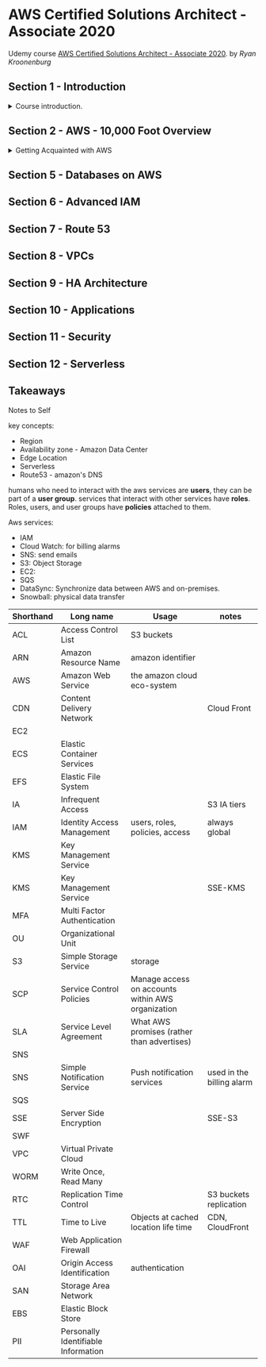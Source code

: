 # AWS Certified Solutions Architect - Associate 2020

Udemy course [AWS Certified Solutions Architect - Associate 2020](https://www.udemy.com/course/draft/362328/). by _Ryan Kroonenburg_

## Section 1 - Introduction

<details>
<summary>
Course introduction.
</summary>

### Exam Blueprint

what do we need to know to pass the exam (2020 version)

- 130 minutes
- 60 question
- grades are between 100-1000, passing score is 720.
- qualification is valid for 2 years
- questions are scenario based - they aren't supposed to be tricky or memorization based.

we can look up the details in the Amazon website. it costs money. we need a certification account, we can then book an exam, get training, see the previous scores, etc.

### Why Should I learn AWS?

why learn and get certified in AWS?

(Ryan telling his own story), describing **A Cloud Guru** and **Linux Academy**.

aws Consulting partner qualification has tiers, select,advanced, premiers, in order to reach a certain tier, employees of the company need aws certifications, such as _practitioner_,_Associate_ and _professional_ and other specialized certificates.

each Tier of certifications has different certification

- Practitioner Tier
  - Certified Cloud Practitioner
- Associate Tier
  - Certified Solutions Architect Associate
  - Certified Developer Associate
  - Certified Sysops Administrator Associate
- Professional Tier
  - Certified Solutions Architect Professional
  - Certified Devops Professional
- Specialty Tier
  - Advance Networking
  - Database
  - Data Analysis
  - Machine Learning
  - Security
  - Alexa Skill BUilder

Ryan says some are easier than others, but it depends on the person. the aws platform grows each year.

</details>

## Section 2 - AWS - 10,000 Foot Overview

<details>
<summary>
Getting Acquainted with AWS
</summary>

### The History Of AWS

> "Invention requires two things:
>
> 1. The ability to try a lot of experiments
> 2. Not having to live wit the collateral damage of failed experiments"\
>    ~ (Andy Jassy, ceo of AWS)

aws started with SQS, and first marketed to developer and small companies, as it was easier to provision resources from amazon rather than buy them upfront.

Certification started in 2013,

re:invent is the aws conference, a lot of new stuff is announced then.

### AWS - 10,000 Foot Overview

there are tons of Aws Services, each year there are more and more, the services are grouped by concepts:

- Compute: EC2, Lambda
- Storage: S3, EFS
- Databases: RDS, DynamoDb
- Migration and Transfer: Snowball
- Network and Content delivery: Vpc, Cloud front
- Developer tools
- Robotics
- Block chain
- Satellite
- Management and Governance
- Media Services
- Machine Learning
- Analytics
- Security, Identity and Compliance
- Mobile
- AR and VR (augmented and virtual reality)
- Application Integration
- AWS Cost Management
- Customer Engagement
- Bussiness Application
- Desktop and App Streaming
- IOT (internet of thins
- Game Development

there are regions and availability zones. As of the time of the course, there are 24 regions and 72 availability zones. avalability zones are based on data-center. a datacenter is simply a location (one or more buildings) with tons of servers. A region consists of availability zones. there are also **edge locations**, which are end points for aws caching content, like this is used for CloudFront. edge locations aren't regions.

to pass the solution architert exam, one would need to know:

- **AWS Global infrastructure**
- **Compute**
- **Storage**
- **Databases**
- Migration and Transfer
- **Network and Content delivery**
- Management and Governance
- Machine Learning
- Analytics
- **Security, Identity and Compliance**
- Desktop and App Streaming

### How To Sign Up To AWS

Signing up into AWS and getting the free tier features.

<kbd>Create aws Account</kbd>\
use a personnel account, we need to provide credit information, even if we use a free account. choose the basic plan for support (free), we can personalize the account, and eventually sign into the console.

</details>

## Section 5 - Databases on AWS

## Section 6 - Advanced IAM

## Section 7 - Route 53

## Section 8 - VPCs

## Section 9 - HA Architecture

## Section 10 - Applications

## Section 11 - Security

## Section 12 - Serverless

## Takeaways

<!-- <details> -->
<summary>
Notes to Self
</summary>

key concepts:

- Region
- Availability zone - Amazon Data Center
- Edge Location
- Serverless
- Route53 - amazon's DNS

humans who need to interact with the aws services are **users**, they can be part of a **user group**. services that interact with other services have **roles**. Roles, users, and user groups have **policies** attached to them.

Aws services:

- IAM
- Cloud Watch: for billing alarms
- SNS: send emails
- S3: Object Storage
- EC2:
- SQS
- DataSync: Synchronize data between AWS and on-premises.
- Snowball: physical data transfer

| Shorthand | Long name                           | Usage                                             | notes                     |
| --------- | ----------------------------------- | ------------------------------------------------- | ------------------------- |
| ACL       | Access Control List                 | S3 buckets                                        |
| ARN       | Amazon Resource Name                | amazon identifier                                 |
| AWS       | Amazon Web Service                  | the amazon cloud eco-system                       |
| CDN       | Content Delivery Network            |                                                   | Cloud Front               |
| EC2       |
| ECS       | Elastic Container Services          |
| EFS       | Elastic File System                 |
| IA        | Infrequent Access                   |                                                   | S3 IA tiers               |
| IAM       | Identity Access Management          | users, roles, policies, access                    | always global             |
| KMS       | Key Management Service              |
| KMS       | Key Management Service              |                                                   | SSE-KMS                   |
| MFA       | Multi Factor Authentication         |
| OU        | Organizational Unit                 |
| S3        | Simple Storage Service              | storage                                           |
| SCP       | Service Control Policies            | Manage access on accounts within AWS organization |
| SLA       | Service Level Agreement             | What AWS promises (rather than advertises)        |
| SNS       |
| SNS       | Simple Notification Service         | Push notification services                        | used in the billing alarm |
| SQS       |
| SSE       | Server Side Encryption              |                                                   | SSE-S3                    |
| SWF       |
| VPC       | Virtual Private Cloud               |
| WORM      | Write Once, Read Many               |
| RTC       | Replication Time Control            |                                                   | S3 buckets replication    |
| TTL       | Time to Live                        | Objects at cached location life time              | CDN, CloudFront           |
| WAF       | Web Application Firewall            |
| OAI       | Origin Access Identification        | authentication                                    |
| SAN       | Storage Area Network                |
| EBS       | Elastic Block Store                 |
| PII       | Personally Identifiable Information |

</details>
